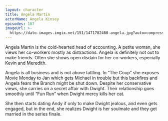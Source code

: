 ```yaml
---
layout: character
title: Angela Martin
actorName: Angela Kinsey
episodes: 187
imageUrl: >-
  https://dato-images.imgix.net/151/1471782480-angela.jpg?auto=compress%2Cformat&ch=DPR%2CWidth&fm=jpg&w=500
---
```


Angela Martin is the cold-hearted head of accounting. A petite woman, she views her co-workers mostly as distractions. Angela is definitely not out to make friends. Often she shows open disdain for her co-workers, especially Kevin and Meredith. 

Angela is all business and is not above tattling. In “The Coup” she exposes Movie Monday to Jan which gets Michael in trouble but this backfires and Angela fears the Branch might be shut down. Despite her conservative views, she carries on a secret affair with Dwight. Their relationship goes smoothly until “Fun Run” when Dwight mercy kills her cat.

She then starts dating Andy if only to make Dwight jealous, and even gets engaged, but in the end, she realizes Dwight is her soulmate and they get married in the series finale.